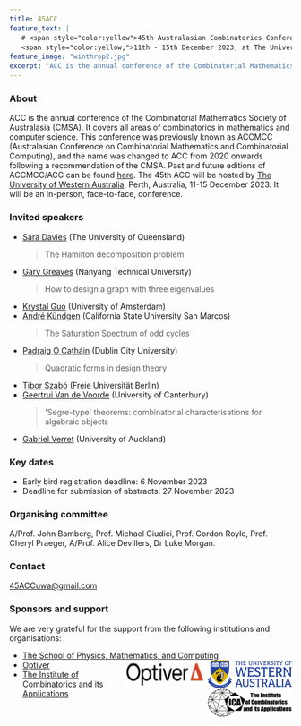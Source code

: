 ```yaml
---
title: 45ACC
feature_text: |
   # <span style="color:yellow">45th Australasian Combinatorics Conference</span>
   <span style="color:yellow;">11th - 15th December 2023, at The University of Western Australia</span> 
feature_image: "winthrop2.jpg"
excerpt: "ACC is the annual conference of the Combinatorial Mathematics Society of Australasia (CMSA). "
---
```


### About

ACC is the annual conference of the Combinatorial Mathematics Society of Australasia (CMSA). It covers all areas of combinatorics in mathematics and computer science. This conference was previously known as ACCMCC (Australasian Conference on Combinatorial Mathematics and Combinatorial Computing), and the name was changed to ACC from 2020 onwards following a recommendation of the CMSA. Past and future editions of ACCMCC/ACC can be found [here](http://combinatorics-australasia.org/conferences.html).
The 45th ACC will be hosted by [The University of Western Australia](https://www.uwa.edu.au), Perth, Australia, 11-15 December 2023. It will be an in-person, face-to-face, conference.


### Invited speakers

- [Sara Davies](https://smp.uq.edu.au/profile/270/sara-davies) (The University of Queensland)
  > The Hamilton decomposition problem
- [Gary Greaves](https://personal.ntu.edu.sg/gary/) (Nanyang Technical University)
  > How to design a graph with three eigenvalues
- [Krystal Guo](https://krystalguo.com/) (University of Amsterdam)
- [André Kündgen](https://public.csusm.edu/akundgen/) (California State University San Marcos)
  > The Saturation Spectrum of odd cycles
- [Padraig Ó Catháin](https://sites.google.com/site/pocathain/) (Dublin City University)
  > Quadratic forms in design theory
- [Tibor Szabó](https://page.mi.fu-berlin.de/szabo/) (Freie Universität Berlin)
- [Geertrui Van de Voorde](https://www.math.canterbury.ac.nz/~g.voorde/) (University of Canterbury)
  > 'Segre-type' theorems: combinatorial characterisations for algebraic objects
- [Gabriel Verret](https://profiles.auckland.ac.nz/g-verret) (University of Auckland)

### Key dates

- Early bird registration deadline: 6 November 2023
- Deadline for submission of abstracts: 27 November 2023 

### Organising committee

A/Prof. John Bamberg, Prof. Michael Giudici, Prof. Gordon Royle, Prof. Cheryl Praeger, A/Prof. Alice Devillers, Dr Luke Morgan.

### Contact

[45ACCuwa@gmail.com](mailto:45ACCuwa@gmail.com)

### Sponsors and support

We are very grateful for the support from the following institutions and organisations:
- [The School of Physics, Mathematics, and Computing](https://www.uwa.edu.au/schools/Physics-Mathematics-Computing) <img src="UWAlogo.png" alt="UWA" width="150" height="50" align="right" />
- [Optiver](https://optiver.com/) <img src="Optiverlogo.png" alt="Optiver" width = "150" height="50" align="right"/>
- [The Institute of Combinatorics and its Applications](http://the-ica.org/) <img src="ICAlogo.png" width = "150" height="50" align="right" />




